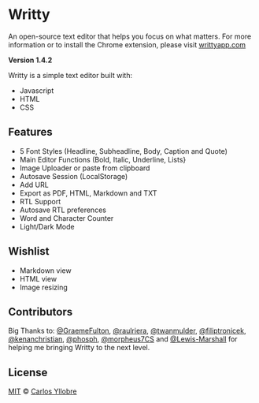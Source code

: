 # Writty 
An open-source text editor that helps you focus on what matters.
For more information or to install the Chrome extension, please visit [writtyapp.com](https://writtyapp.com/)

**Version 1.4.2**

Writty is a simple text editor built with:

* Javascript
* HTML
* CSS

## Features

* 5 Font Styles (Headline, Subheadline, Body, Caption and Quote)
* Main Editor Functions (Bold, Italic, Underline, Lists}
* Image Uploader or paste from clipboard
* Autosave Session (LocalStorage)
* Add URL
* Export as PDF, HTML, Markdown and TXT
* RTL Support
* Autosave RTL preferences
* Word and Character Counter 
* Light/Dark Mode

## Wishlist

* Markdown view
* HTML view
* Image resizing

## Contributors

Big Thanks to:
[@GraemeFulton](https://github.com/GraemeFulton), [@raulriera](https://github.com/raulriera), [@twanmulder](https://github.com/twanmulder), [@filiptronicek](https://github.com/filiptronicek), [@kenanchristian](https://github.com/kenanchristian), [@phosph](https://github.com/phosph), [@morpheus7CS](https://github.com/morpheus7CS) and [@Lewis-Marshall](https://github.com/Lewis-Marshall) for helping me bringing Writty to the next level.

## License
[MIT](https://opensource.org/licenses/MIT) © [Carlos Yllobre](https://iamcharlie.design/)
